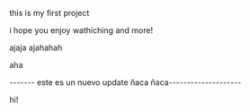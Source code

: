 this is my first project 

i hope you enjoy wathiching and more!

ajaja
ajahahah

aha

------- este es un nuevo update ñaca ñaca--------------------

hi!
